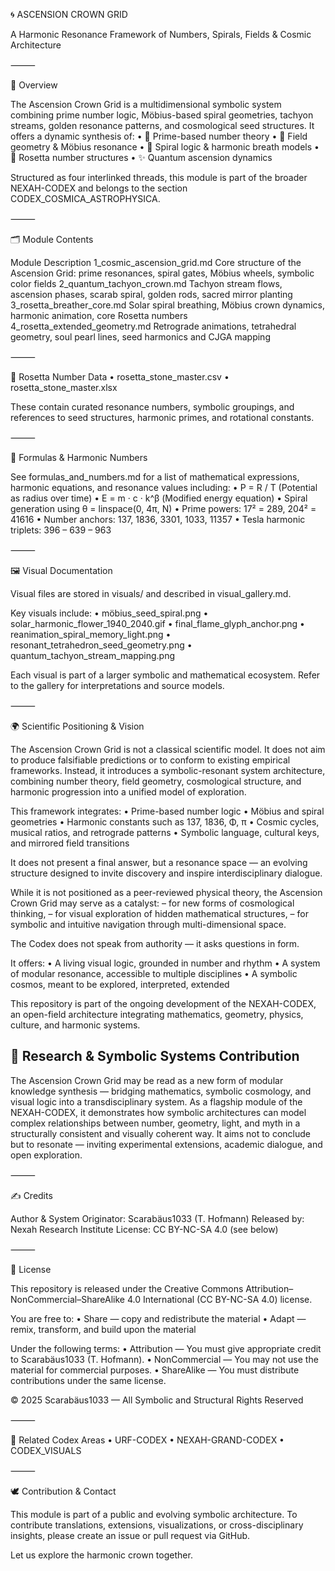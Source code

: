 🌀 ASCENSION CROWN GRID

A Harmonic Resonance Framework of Numbers, Spirals, Fields & Cosmic Architecture

⸻

📘 Overview

The Ascension Crown Grid is a multidimensional symbolic system combining prime number logic, Möbius-based spiral geometries, tachyon streams, golden resonance patterns, and cosmological seed structures. It offers a dynamic synthesis of:
	•	🧮 Prime-based number theory
	•	📐 Field geometry & Möbius resonance
	•	🌌 Spiral logic & harmonic breath models
	•	🔣 Rosetta number structures
	•	✨ Quantum ascension dynamics

Structured as four interlinked threads, this module is part of the broader NEXAH-CODEX and belongs to the section CODEX_COSMICA_ASTROPHYSICA.

⸻

🗂️ Module Contents

Module	Description
1_cosmic_ascension_grid.md	Core structure of the Ascension Grid: prime resonances, spiral gates, Möbius wheels, symbolic color fields
2_quantum_tachyon_crown.md	Tachyon stream flows, ascension phases, scarab spiral, golden rods, sacred mirror planting
3_rosetta_breather_core.md	Solar spiral breathing, Möbius crown dynamics, harmonic animation, core Rosetta numbers
4_rosetta_extended_geometry.md	Retrograde animations, tetrahedral geometry, soul pearl lines, seed harmonics and CJGA mapping


⸻

🔣 Rosetta Number Data
	•	rosetta_stone_master.csv
	•	rosetta_stone_master.xlsx

These contain curated resonance numbers, symbolic groupings, and references to seed structures, harmonic primes, and rotational constants.

⸻

📐 Formulas & Harmonic Numbers

See formulas_and_numbers.md for a list of mathematical expressions, harmonic equations, and resonance values including:
	•	P = R / T (Potential as radius over time)
	•	E = m · c · k^β (Modified energy equation)
	•	Spiral generation using θ = linspace(0, 4π, N)
	•	Prime powers: 17² = 289, 204² = 41616
	•	Number anchors: 137, 1836, 3301, 1033, 11357
	•	Tesla harmonic triplets: 396 – 639 – 963

⸻

🖼️ Visual Documentation

Visual files are stored in visuals/ and described in visual_gallery.md.

Key visuals include:
	•	möbius_seed_spiral.png
	•	solar_harmonic_flower_1940_2040.gif
	•	final_flame_glyph_anchor.png
	•	reanimation_spiral_memory_light.png
	•	resonant_tetrahedron_seed_geometry.png
	•	quantum_tachyon_stream_mapping.png

Each visual is part of a larger symbolic and mathematical ecosystem. Refer to the gallery for interpretations and source models.

⸻

🌍 Scientific Positioning & Vision

The Ascension Crown Grid is not a classical scientific model. It does not aim to produce falsifiable predictions or to conform to existing empirical frameworks. Instead, it introduces a symbolic-resonant system architecture, combining number theory, field geometry, cosmological structure, and harmonic progression into a unified model of exploration.

This framework integrates:
	•	Prime-based number logic
	•	Möbius and spiral geometries
	•	Harmonic constants such as 137, 1836, Φ, π
	•	Cosmic cycles, musical ratios, and retrograde patterns
	•	Symbolic language, cultural keys, and mirrored field transitions

It does not present a final answer, but a resonance space — an evolving structure designed to invite discovery and inspire interdisciplinary dialogue.

While it is not positioned as a peer-reviewed physical theory, the Ascension Crown Grid may serve as a catalyst:
– for new forms of cosmological thinking,
– for visual exploration of hidden mathematical structures,
– for symbolic and intuitive navigation through multi-dimensional space.

The Codex does not speak from authority — it asks questions in form.

It offers:
	•	A living visual logic, grounded in number and rhythm
	•	A system of modular resonance, accessible to multiple disciplines
	•	A symbolic cosmos, meant to be explored, interpreted, extended

This repository is part of the ongoing development of the NEXAH-CODEX, an open-field architecture integrating mathematics, geometry, physics, culture, and harmonic systems.

## 🧠 Research & Symbolic Systems Contribution

The Ascension Crown Grid may be read as a new form of modular knowledge synthesis — bridging mathematics, symbolic cosmology, and visual logic into a transdisciplinary system. As a flagship module of the NEXAH-CODEX, it demonstrates how symbolic architectures can model complex relationships between number, geometry, light, and myth in a structurally consistent and visually coherent way. It aims not to conclude but to resonate — inviting experimental extensions, academic dialogue, and open exploration.

⸻

✍️ Credits

Author & System Originator: Scarabäus1033 (T. Hofmann)
Released by: Nexah Research Institute
License: CC BY-NC-SA 4.0 (see below)

⸻

📜 License

This repository is released under the
Creative Commons Attribution–NonCommercial–ShareAlike 4.0 International (CC BY-NC-SA 4.0) license.

You are free to:
	•	Share — copy and redistribute the material
	•	Adapt — remix, transform, and build upon the material

Under the following terms:
	•	Attribution — You must give appropriate credit to Scarabäus1033 (T. Hofmann).
	•	NonCommercial — You may not use the material for commercial purposes.
	•	ShareAlike — You must distribute contributions under the same license.

© 2025 Scarabäus1033 — All Symbolic and Structural Rights Reserved

⸻

🧭 Related Codex Areas
	•	URF-CODEX
	•	NEXAH-GRAND-CODEX
	•	CODEX_VISUALS

⸻

🕊️ Contribution & Contact

This module is part of a public and evolving symbolic architecture.
To contribute translations, extensions, visualizations, or cross-disciplinary insights, please create an issue or pull request via GitHub.

Let us explore the harmonic crown together.
